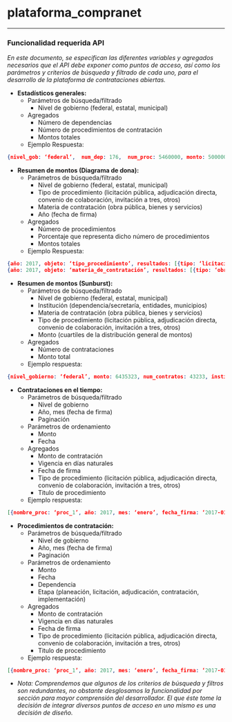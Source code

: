 # plataforma_compranet

***********************************************************

### Funcionalidad requerida API

*En este documento, se especifican las diferentes variables y agregados necesarios que el API debe exponer como puntos de acceso, así como los parámetros y criterios de búsqueda y filtrado de cada uno, para el desarrollo de la plataforma de contrataciones abiertas.*

* **Estadísticos generales:**
    * Parámetros de búsqueda/filtrado
      * Nivel de gobierno (federal, estatal, municipal)
    * Agregados
      * Número de dependencias
      * Número de procedimientos de contratación
      * Montos totales
    * Ejemplo Respuesta:

```json 
{nivel_gob: ‘federal’,  num_dep: 176,  num_proc: 5460000, monto: 500000000 }
```

* **Resumen de montos (Diagrama de dona):**
    * Parámetros de búsqueda/filtrado
      * Nivel de gobierno (federal, estatal, municipal)
      * Tipo de procedimiento (licitación pública, adjudicación directa, convenio de colaboración, invitación a tres, otros)
      * Materia de contratación (obra pública, bienes y servicios)
      * Año (fecha de firma)
    * Agregados
      * Número de procedimientos
      * Porcentaje que representa dicho número de procedimientos
      * Montos totales
    * Ejemplo Respuesta:

```json 
{año: 2017, objeto: ‘tipo_procedimiento’, resultados: [{tipo: ‘licitación pública’, num_proc: 39000, monto: 195000000}, {tipo: ‘adjudicación directa’, num_proc: 517000, monto: 1454999000}, … {tipo: ‘invitación a tres’, num_proc: 45600, monto: 243423243}]}
{año: 2017, objeto: ‘materia_de_contratación’, resultados: [{tipo: ‘obra pública’, num_proc: 43200, monto: 16000000}, {tipo: ‘bienes’, num_proc: 532000, monto: 146599000}, … {tipo: ‘servicios’, num_proc: 487600, monto:987654}]}
```

* **Resumen de montos (Sunburst):**
    * Parámetros de búsqueda/filtrado
      * Nivel de gobierno (federal, estatal, municipal)
      * Institución (dependencia/secretaría,  entidades, municipios)
      * Materia de contratación (obra pública, bienes y servicios)
      * Tipo de procedimiento  (licitación pública, adjudicación directa, convenio de colaboración, invitación a tres, otros)
      * Monto (cuartiles de la distribución general de montos)
    * Agregados
      * Número de contrataciones
      * Monto total
    * Ejemplo respuesta:

```json 
{nivel_gobierno: ‘federal’, monto: 6435323, num_contratos: 43233, instituciones: [{institucion: ‘sep’, monto: 7644, num_contratos: 764, materias: [{materia: ‘servicios’, monto: 234, num_contratos: 34, tipos: [{tipo: ‘licitación pública’, monto: 131, num_contratos: 32, montos: [{quartil: 1, monto: 32, num_contratos: 17}...]}...]}...]}...]}
```

* **Contrataciones en el tiempo:**
    * Parámetros de búsqueda/filtrado
      * Nivel de gobierno
      * Año, mes (fecha de firma)
      * Paginación
    * Parámetros de ordenamiento
      * Monto
      * Fecha
    * Agregados 
      * Monto de contratación
      * Vigencia en días naturales
      * Fecha de firma
      * Tipo de procedimiento (licitación pública, adjudicación directa, convenio de colaboración, invitación a tres, otros)
      * Titulo de procedimiento
    * Ejemplo respuesta:

```json 
[{nombre_proc: ‘proc_1’, año: 2017, mes: ‘enero’, fecha_firma: ‘2017-01-12 T 18:00:00, vigencia_dias: 1345, tipo: ‘liciatación pública’, monto: 84882142332’}....]
```


* **Procedimientos de contratación:**
    * Parámetros de búsqueda/filtrado
      * Nivel de gobierno
      * Año, mes (fecha de firma)
      * Paginación
    * Parámetros de ordenamiento
      * Monto
      * Fecha
      * Dependencia
      * Etapa (planeación, licitación, adjudicación, contratación, implementación)
    * Agregados
      * Monto de contratación
      * Vigencia en días naturales
      * Fecha de firma
      * Tipo de procedimiento (licitación pública, adjudicación directa, convenio de colaboración, invitación a tres, otros)
      * Titulo de procedimiento
    * Ejemplo respuesta:

```json 
[{nombre_proc: ‘proc_1’, año: 2017, mes: ‘enero’, fecha_firma: ‘2017-01-12 T 18:00:00, etapa: ‘Contratación’, tipo: ‘liciatación pública’, monto: 84882142332’, dependencia: ‘SCT’, nivel_gob: ‘Federal’}....]
```

* *Nota: Comprendemos que algunos de los criterios de búsqueda y filtros son redundantes, no obstante desglosamos la funcionalidad por sección para mayor comprensión del desarrollador. El que éste tome la decisión de integrar diversos puntos de acceso en uno mismo es una decisión de diseño.*
